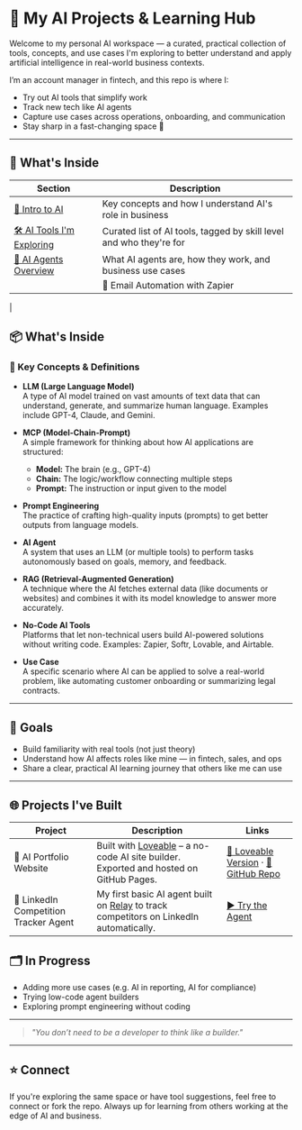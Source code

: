 # 🤖 My AI Projects & Learning Hub

Welcome to my personal AI workspace — a curated, practical collection of tools, concepts, and use cases I'm exploring to better understand and apply artificial intelligence in real-world business contexts.

I’m an account manager in fintech, and this repo is where I:
- Try out AI tools that simplify work
- Track new tech like AI agents
- Capture use cases across operations, onboarding, and communication
- Stay sharp in a fast-changing space 🚀

---

## 📁 What's Inside

| Section | Description |
|--------|-------------|
| [🧠 Intro to AI](./intro-to-ai.md) | Key concepts and how I understand AI's role in business |
| [🛠️ AI Tools I'm Exploring](./ai-tools.md) | Curated list of AI tools, tagged by skill level and who they're for |
| [🤖 AI Agents Overview](./ai-agents.md) | What AI agents are, how they work, and business use cases |
| | 💌 Email Automation with Zapier | No-code automation for personalized client follow-ups using Google Sheets, Gmail & Zapier. | [📄 View Project](smart-assitant) |
 |

## 📦 What's Inside

### 🧠 Key Concepts & Definitions

- **LLM (Large Language Model)**  
  A type of AI model trained on vast amounts of text data that can understand, generate, and summarize human language. Examples include GPT-4, Claude, and Gemini.

- **MCP (Model-Chain-Prompt)**  
  A simple framework for thinking about how AI applications are structured:  
  - **Model:** The brain (e.g., GPT-4)  
  - **Chain:** The logic/workflow connecting multiple steps  
  - **Prompt:** The instruction or input given to the model

- **Prompt Engineering**  
  The practice of crafting high-quality inputs (prompts) to get better outputs from language models.

- **AI Agent**  
  A system that uses an LLM (or multiple tools) to perform tasks autonomously based on goals, memory, and feedback.

- **RAG (Retrieval-Augmented Generation)**  
  A technique where the AI fetches external data (like documents or websites) and combines it with its model knowledge to answer more accurately.

- **No-Code AI Tools**  
  Platforms that let non-technical users build AI-powered solutions without writing code. Examples: Zapier, Softr, Lovable, and Airtable.

- **Use Case**  
  A specific scenario where AI can be applied to solve a real-world problem, like automating customer onboarding or summarizing legal contracts.

---



## 🎯 Goals

- Build familiarity with real tools (not just theory)
- Understand how AI affects roles like mine — in fintech, sales, and ops
- Share a clear, practical AI learning journey that others like me can use

---
## 🌐 Projects I've Built

| Project | Description | Links |
|---------|-------------|-------|
| 💜 AI Portfolio Website | Built with [Loveable](https://lovelace.studio/) – a no-code AI site builder. Exported and hosted on GitHub Pages. | [🔗 Loveable Version](https://quarterlife-life-compass.lovable.app/) · [📁 GitHub Repo](https://github.com/kkeerthana-23/quarterlife-life-compass) |
| 🤖 LinkedIn Competition Tracker Agent | My first basic AI agent built on [Relay](https://www.relay.app/) to track competitors on LinkedIn automatically. | [▶️ Try the Agent](https://run.relay.app/shared/linkedin-competition-tracker-j6sK1Wj6ucci) |





## 🗂️ In Progress

- Adding more use cases (e.g. AI in reporting, AI for compliance)
- Trying low-code agent builders
- Exploring prompt engineering without coding

---

> _"You don’t need to be a developer to think like a builder."_

---

## ⭐️ Connect

If you're exploring the same space or have tool suggestions, feel free to connect or fork the repo. Always up for learning from others working at the edge of AI and business.

